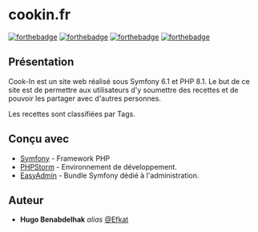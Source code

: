 # cookin.fr

[![forthebadge](https://forthebadge.com/images/badges/contains-17-coffee-cups.svg)](https://forthebadge.com)
[![forthebadge](http://forthebadge.com/images/badges/built-with-love.svg)](http://forthebadge.com)  [![forthebadge](http://forthebadge.com/images/badges/powered-by-electricity.svg)](http://forthebadge.com) [![forthebadge](https://forthebadge.com/images/badges/not-a-bug-a-feature.svg)](https://forthebadge.com)

## Présentation

Cook-In est un site web réalisé sous Symfony 6.1 et PHP 8.1. Le but de ce site est de permettre aux utilisateurs d'y soumettre des recettes et de pouvoir les partager avec d'autres personnes.

Les recettes sont classifiées par Tags.

## Conçu avec

* [Symfony](https://symfony.com/) - Framework PHP 
* [PHPStorm](https://www.jetbrains.com/fr-fr/phpstorm/) - Environnement de développement.
* [EasyAdmin](https://symfony.com/doc/current/bundles/EasyAdminBundle/index.html) - Bundle Symfony dédié à l'administration.

## Auteur

* **Hugo Benabdelhak** _alias_ [@Efkat](https://github.com/Efkat)
